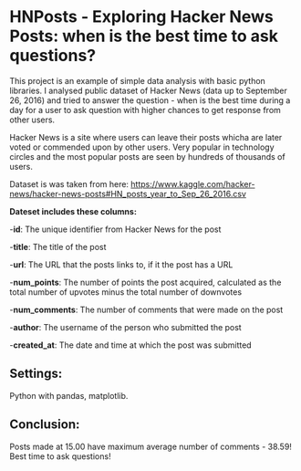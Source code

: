 # HNPosts - Exploring Hacker News Posts: when is the best time to ask questions?

This project is an example of simple data analysis with basic python libraries. I analysed public dataset of Hacker News (data up to September 26, 2016) and tried to answer the question - when is the best time during a day for a user to ask question with higher chances to get response from other users.

Hacker News is a site where users can leave their posts whicha are later voted or commended upon by other users. Very popular in technology circles and the most popular posts are seen by hundreds of thousands of users.

Dataset is was taken from here: https://www.kaggle.com/hacker-news/hacker-news-posts#HN_posts_year_to_Sep_26_2016.csv

**Dateset includes these columns:**

-**id**: The unique identifier from Hacker News for the post

-**title**: The title of the post

-**url**: The URL that the posts links to, if it the post has a URL

-**num_points**: The number of points the post acquired, calculated as the total number of upvotes minus the total number of downvotes

-**num_comments**: The number of comments that were made on the post

-**author**: The username of the person who submitted the post

-**created_at**: The date and time at which the post was submitted

## Settings: 

Python with pandas, matplotlib.

## Conclusion:

Posts made at 15.00 have maximum average number of comments - 38.59! Best time to ask questions!

